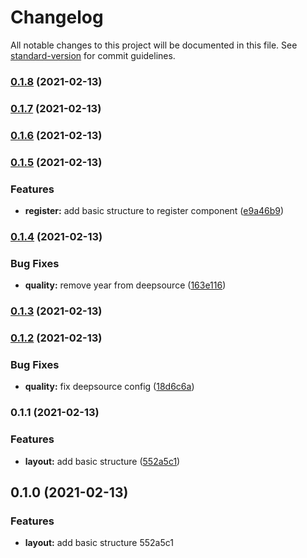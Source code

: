 # Changelog

All notable changes to this project will be documented in this file. See [standard-version](https://github.com/conventional-changelog/standard-version) for commit guidelines.

### [0.1.8](https://github.com/guidroid/recruiter.tech/compare/v0.1.7...v0.1.8) (2021-02-13)

### [0.1.7](https://github.com/guidroid/recruiter.tech/compare/v0.1.6...v0.1.7) (2021-02-13)

### [0.1.6](https://github.com/guidroid/recruiter.tech/compare/v0.1.5...v0.1.6) (2021-02-13)

### [0.1.5](https://github.com/guidroid/recruiter.tech/compare/v0.1.4...v0.1.5) (2021-02-13)


### Features

* **register:** add basic structure to register component ([e9a46b9](https://github.com/guidroid/recruiter.tech/commit/e9a46b9c4cb295b75dc4709fad78c17e25e5b3c3))

### [0.1.4](https://github.com/guidroid/recruiter.tech/compare/v0.1.3...v0.1.4) (2021-02-13)


### Bug Fixes

* **quality:** remove year from deepsource ([163e116](https://github.com/guidroid/recruiter.tech/commit/163e116b9f6114f76b5cc287fa8cc0fc4635ad20))

### [0.1.3](https://github.com/guidroid/recruiter.tech/compare/v0.1.2...v0.1.3) (2021-02-13)

### [0.1.2](https://github.com/guidroid/recruiter.tech/compare/v0.1.1...v0.1.2) (2021-02-13)


### Bug Fixes

* **quality:** fix deepsource config ([18d6c6a](https://github.com/guidroid/recruiter.tech/commit/18d6c6aba0df2633f48f32de9678b4aeeb98e9b5))

### 0.1.1 (2021-02-13)


### Features

* **layout:** add basic structure ([552a5c1](https://github.com/guidroid/recruiter.tech/commit/552a5c1843bd9e90edc8bf9285c690767fcd05e3))

## 0.1.0 (2021-02-13)


### Features

* **layout:** add basic structure 552a5c1
